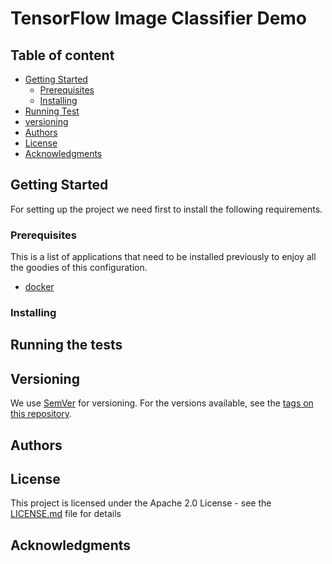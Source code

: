 # TensorFlow Image Classifier Demo


## Table of content

- [Getting Started](#getting-started)
    - [Prerequisites](#prerequisites)
    - [Installing](#installing)
- [Running Test](#running-the-tests)
- [versioning](#versioning)
- [Authors](#authors)
- [License](#license)
- [Acknowledgments](#acknowledgments)

## Getting Started

For setting up the project we need first to install the following
requirements.

### Prerequisites

This is a list of applications that need to be installed previously to enjoy all the goodies of this configuration.

* [docker](https://www.docker.com)


### Installing


## Running the tests


## Versioning

We use [SemVer](http://semver.org/) for versioning.
For the versions available, see the [tags on this repository](https://github.com/luismayta/tensorflow-image-classifier).

## Authors


## License

This project is licensed under the Apache 2.0 License - see the [LICENSE.md](LICENSE.md) file for details

## Acknowledgments
